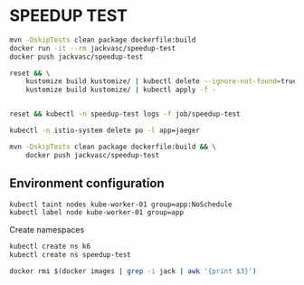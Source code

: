 # SPEEDUP TEST

```bash
mvn -DskipTests clean package dockerfile:build
docker run -it --rm jackvasc/speedup-test
docker push jackvasc/speedup-test

reset && \
    kustomize build kustomize/ | kubectl delete --ignore-not-found=true -f - && \
    kustomize build kustomize/ | kubectl apply -f -
```

```bash

reset && kubectl -n speedup-test logs -f job/speedup-test

kubectl -n istio-system delete po -l app=jaeger

mvn -DskipTests clean package dockerfile:build && \
    docker push jackvasc/speedup-test
```

## Environment configuration

```bash
kubectl taint nodes kube-worker-01 group=app:NoSchedule
kubectl label node kube-worker-01 group=app
```

Create namespaces

```bash
kubectl create ns k6
kubectl create ns speedup-test
```

```bash
docker rmi $(docker images | grep -i jack | awk '{print $3}')
```
